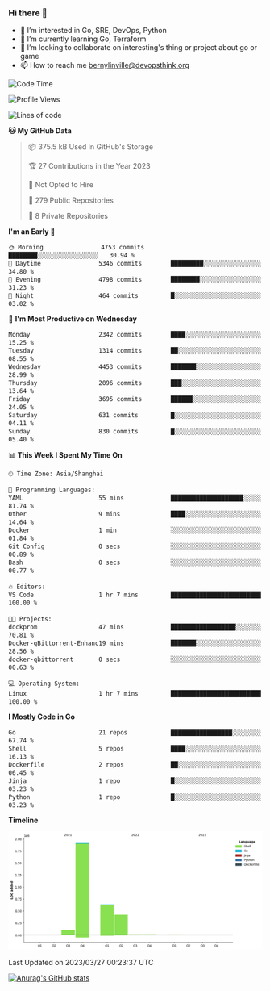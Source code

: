 ### Hi there 👋

- 👀 I’m interested in Go, SRE, DevOps, Python
- 🌱 I’m currently learning Go, Terraform
- 👯 I’m looking to collaborate on interesting's thing or project about go or game
- 📫 How to reach me bernylinville@devopsthink.org

<!--START_SECTION:waka-->
![Code Time](http://img.shields.io/badge/Code%20Time-211%20hrs%208%20mins-blue)

![Profile Views](http://img.shields.io/badge/Profile%20Views-0-blue)

![Lines of code](https://img.shields.io/badge/From%20Hello%20World%20I%27ve%20Written-3.1%20million%20lines%20of%20code-blue)

**🐱 My GitHub Data** 

> 📦 375.5 kB Used in GitHub's Storage 
 > 
> 🏆 27 Contributions in the Year 2023
 > 
> 🚫 Not Opted to Hire
 > 
> 📜 279 Public Repositories 
 > 
> 🔑 8 Private Repositories 
 > 
**I'm an Early 🐤** 

```text
🌞 Morning                4753 commits        ████████░░░░░░░░░░░░░░░░░   30.94 % 
🌆 Daytime                5346 commits        █████████░░░░░░░░░░░░░░░░   34.80 % 
🌃 Evening                4798 commits        ████████░░░░░░░░░░░░░░░░░   31.23 % 
🌙 Night                  464 commits         █░░░░░░░░░░░░░░░░░░░░░░░░   03.02 % 
```
📅 **I'm Most Productive on Wednesday** 

```text
Monday                   2342 commits        ████░░░░░░░░░░░░░░░░░░░░░   15.25 % 
Tuesday                  1314 commits        ██░░░░░░░░░░░░░░░░░░░░░░░   08.55 % 
Wednesday                4453 commits        ███████░░░░░░░░░░░░░░░░░░   28.99 % 
Thursday                 2096 commits        ███░░░░░░░░░░░░░░░░░░░░░░   13.64 % 
Friday                   3695 commits        ██████░░░░░░░░░░░░░░░░░░░   24.05 % 
Saturday                 631 commits         █░░░░░░░░░░░░░░░░░░░░░░░░   04.11 % 
Sunday                   830 commits         █░░░░░░░░░░░░░░░░░░░░░░░░   05.40 % 
```


📊 **This Week I Spent My Time On** 

```text
🕑︎ Time Zone: Asia/Shanghai

💬 Programming Languages: 
YAML                     55 mins             ████████████████████░░░░░   81.74 % 
Other                    9 mins              ████░░░░░░░░░░░░░░░░░░░░░   14.64 % 
Docker                   1 min               ░░░░░░░░░░░░░░░░░░░░░░░░░   01.84 % 
Git Config               0 secs              ░░░░░░░░░░░░░░░░░░░░░░░░░   00.89 % 
Bash                     0 secs              ░░░░░░░░░░░░░░░░░░░░░░░░░   00.77 % 

🔥 Editors: 
VS Code                  1 hr 7 mins         █████████████████████████   100.00 % 

🐱‍💻 Projects: 
dockprom                 47 mins             ██████████████████░░░░░░░   70.81 % 
Docker-qBittorrent-Enhanc19 mins             ███████░░░░░░░░░░░░░░░░░░   28.56 % 
docker-qbittorrent       0 secs              ░░░░░░░░░░░░░░░░░░░░░░░░░   00.63 % 

💻 Operating System: 
Linux                    1 hr 7 mins         █████████████████████████   100.00 % 
```

**I Mostly Code in Go** 

```text
Go                       21 repos            █████████████████░░░░░░░░   67.74 % 
Shell                    5 repos             ████░░░░░░░░░░░░░░░░░░░░░   16.13 % 
Dockerfile               2 repos             ██░░░░░░░░░░░░░░░░░░░░░░░   06.45 % 
Jinja                    1 repo              █░░░░░░░░░░░░░░░░░░░░░░░░   03.23 % 
Python                   1 repo              █░░░░░░░░░░░░░░░░░░░░░░░░   03.23 % 
```



**Timeline**

![Lines of Code chart](https://raw.githubusercontent.com/bernylinville/bernylinville/main/assets/bar_graph.png)


 Last Updated on 2023/03/27 00:23:37 UTC
<!--END_SECTION:waka-->

[![Anurag's GitHub stats](https://github-readme-stats.vercel.app/api?username=bernylinville)](https://github.com/anuraghazra/github-readme-stats)


<!--
**kylechou-dunk/kylechou-dunk** is a ✨ _special_ ✨ repository because its `README.md` (this file) appears on your GitHub profile.

Here are some ideas to get you started:

- 🔭 I’m currently working on ...
- 🌱 I’m currently learning ...
- 👯 I’m looking to collaborate on ...
- 🤔 I’m looking for help with ...
- 💬 Ask me about ...
- 📫 How to reach me: ...
- 😄 Pronouns: ...
- ⚡ Fun fact: ...
-->
